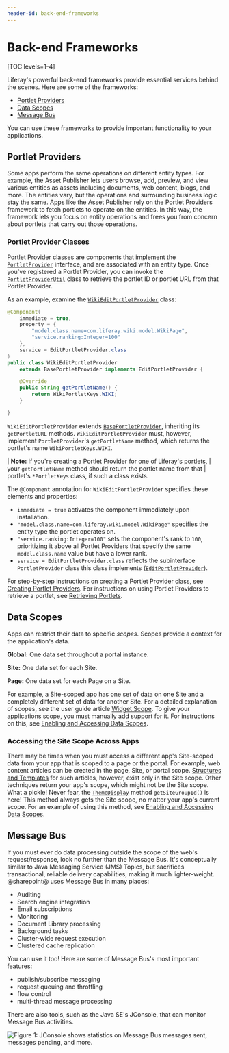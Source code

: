 ```yaml
---
header-id: back-end-frameworks
---
```


# Back-end Frameworks

[TOC levels=1-4]

Liferay's powerful back-end frameworks provide essential services behind the
scenes. Here are some of the frameworks: 

-   [Portlet Providers](#portlet-providers)
-   [Data Scopes](#data-scopes)
-   [Message Bus](#message-bus)

You can use these frameworks to provide important functionality to your
applications. 

## Portlet Providers

Some apps perform the same operations on different entity types. For example, 
the Asset Publisher lets users browse, add, preview, and view various entities 
as assets including documents, web content, blogs, and more. The entities vary, 
but the operations and surrounding business logic stay the same. Apps like the 
Asset Publisher rely on the Portlet Providers framework to fetch portlets to 
operate on the entities. In this way, the framework lets you focus on entity 
operations and frees you from concern about portlets that carry out those 
operations. 

### Portlet Provider Classes

Portlet Provider classes are components that implement the 
[`PortletProvider`](@platform-ref@/7.2-latest/javadocs/portal-kernel/com/liferay/portal/kernel/portlet/PortletProvider.html) 
interface, and are associated with an entity type. Once you've registered a 
Portlet Provider, you can invoke the
[`PortletProviderUtil`](@platform-ref@/7.2-latest/javadocs/portal-kernel/com/liferay/portal/kernel/portlet/PortletProviderUtil.html) 
class to retrieve the portlet ID or portlet URL from that Portlet Provider. 

As an example, examine the 
[`WikiEditPortletProvider`](https://github.com/liferay/liferay-portal/blob/7.2.x/modules/apps/wiki/wiki-web/src/main/java/com/liferay/wiki/web/internal/portlet/WikiEditPortletProvider.java)
class: 

```java
@Component(
    immediate = true,
    property = {
        "model.class.name=com.liferay.wiki.model.WikiPage",
        "service.ranking:Integer=100"
    },
    service = EditPortletProvider.class
)
public class WikiEditPortletProvider
    extends BasePortletProvider implements EditPortletProvider {

    @Override
    public String getPortletName() {
        return WikiPortletKeys.WIKI;
    }

}
```

`WikiEditPortletProvider` extends 
[`BasePortletProvider`](@platform-ref@/7.2-latest/javadocs/portal-kernel/com/liferay/portal/kernel/portlet/BasePortletProvider.html), 
inheriting its `getPortletURL` methods. `WikiEditPortletProvider` must, however, 
implement `PortletProvider`'s `getPortletName` method, which returns the 
portlet's name `WikiPortletKeys.WIKI`. 

| **Note:** If you're creating a Portlet Provider for one of Liferay's portlets, 
| your `getPortletName` method should return the portlet name from that 
| portlet's `*PortletKeys` class, if such a class exists. 

The `@Component` annotation for `WikiEditPortletProvider` specifies these 
elements and properties: 

-   `immediate = true` activates the component immediately upon installation.
-   `"model.class.name=com.liferay.wiki.model.WikiPage"` specifies the entity 
    type the portlet operates on. 
-   `"service.ranking:Integer=100"` sets the component's rank to `100`, 
    prioritizing it above all Portlet Providers that specify the same
    `model.class.name` value but have a lower rank. 
-   `service = EditPortletProvider.class` reflects the subinterface 
    `PortletProvider` class this class implements 
    ([`EditPortletProvider`](@platform-ref@/7.2-latest/javadocs/portal-kernel/com/liferay/portal/kernel/portlet/EditPortletProvider.html)). 

For step-by-step instructions on creating a Portlet Provider class, see 
[Creating Portlet Providers](/docs/7-2/frameworks/-/knowledge_base/f/creating-portlet-providers). 
For instructions on using Portlet Providers to retrieve a portlet, see 
[Retrieving Portlets](/docs/7-2/frameworks/-/knowledge_base/f/retrieving-portlets). 

## Data Scopes

Apps can restrict their data to specific *scopes*. Scopes provide a context for 
the application's data. 

**Global:** One data set throughout a portal instance. 

**Site:** One data set for each Site. 

**Page:** One data set for each Page on a Site. 

For example, a Site-scoped app has one set of data on one Site and a completely
different set of data for another Site. For a detailed explanation of scopes,
see the user guide article 
[Widget Scope](/docs/7-2/user/-/knowledge_base/u/widget-scope). 
To give your applications scope, you must manually add support for it. For 
instructions on this, see 
[Enabling and Accessing Data Scopes](/docs/7-2/frameworks/-/knowledge_base/f/enabling-and-accessing-data-scopes). 

### Accessing the Site Scope Across Apps

There may be times when you must access a different app's Site-scoped data from 
your app that is scoped to a page or the portal. For example, web content 
articles can be created in the page, Site, or portal scope. 
[Structures and Templates](/docs/7-2/user/-/knowledge_base/u/designing-uniform-content) 
for such articles, however, exist only in the Site scope. Other techniques 
return your app's scope, which might not be the Site scope. What a pickle! Never
fear, the 
[`ThemeDisplay`](@platform-ref@/7.2-latest/javadocs/portal-kernel/com/liferay/portal/kernel/theme/ThemeDisplay.html) 
method `getSiteGroupId()` is here! This method always gets the Site scope, no 
matter your app's current scope. For an example of using this method, see 
[Enabling and Accessing Data Scopes](/docs/7-2/frameworks/-/knowledge_base/f/enabling-and-accessing-data-scopes). 

## Message Bus

If you must ever do data processing outside the scope of the web's
request/response, look no further than the Message Bus. It's conceptually
similar to Java Messaging Service (JMS) Topics, but sacrifices transactional,
reliable delivery capabilities, making it much lighter-weight. @sharepoint@ uses
Message Bus in many places: 

- Auditing
- Search engine integration
- Email subscriptions
- Monitoring
- Document Library processing
- Background tasks
- Cluster-wide request execution
- Clustered cache replication

You can use it too! Here are some of Message Bus's most important features:

-   publish/subscribe messaging 
-   request queuing and throttling
-   flow control
-   multi-thread message processing

There are also tools, such as the Java SE's JConsole, that can monitor Message 
Bus activities. 

![Figure 1: JConsole shows statistics on Message Bus messages sent, messages pending, and more.](../../images/message-bus-jconsole.png)
